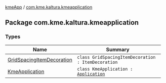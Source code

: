 [kmeApp](../index.md) / [com.kme.kaltura.kmeapplication](./index.md)

## Package com.kme.kaltura.kmeapplication

### Types

| Name | Summary |
|---|---|
| [GridSpacingItemDecoration](-grid-spacing-item-decoration/index.md) | `class GridSpacingItemDecoration : ItemDecoration` |
| [KmeApplication](-kme-application/index.md) | `class KmeApplication : `[`Application`](https://developer.android.com/reference/android/app/Application.html) |
